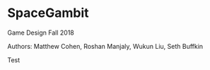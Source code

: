 # SpaceGambit
Game Design Fall 2018


Authors: Matthew Cohen, Roshan Manjaly, Wukun Liu, Seth Buffkin

Test
